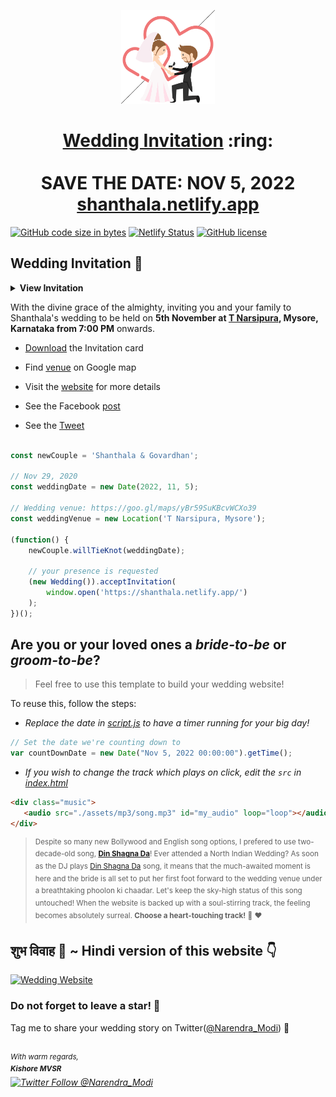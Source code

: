 
<p align="center"><a href="https://shanthala.netlify.app/"><img src="./assets/wedding.gif" width="150px" height="150px"/></a></p>
<h1 align="center"><a href="https://shanthala.netlify.app/">Wedding Invitation</a> :ring: <br> <br> SAVE THE DATE: NOV 5, 2022 <br> <a href="https://shanthala.netlify.app/">shanthala.netlify.app</a></h1>

[![GitHub code size in bytes](https://img.shields.io/github/languages/code-size/mvkishoresr/shanthala?logo=github)](https://shanthala.netlify.app/) [![Netlify Status](https://api.netlify.com/api/v1/badges/e945f101-f434-45e6-8c33-df855c6b2082/deploy-status)](https://app.netlify.com/sites/shanthala/deploys) [![GitHub license](https://img.shields.io/github/license/mvkishoresr/shanthala?logo=github)](https://github.com/mvkishoresr/shanthala)

## Wedding Invitation :ring:

<details>
  <summary><strong>View Invitation</strong></summary>
  <a href="https://shanthala.netlify.app/"><img src="./assets/img/shanthala.jpeg" /></a>
</details>

With the divine grace of the almighty,
inviting you and your family to Shanthala's wedding to be held on **5th November at [T Narsipura](https://goo.gl/maps/yBr59SuKBcvWCXo39), Mysore, Karnataka from 7:00 PM** onwards.

- [Download](https://github.com/mvkishoresr/shanthala/blob/main/assets/pdf/Shanthala%20%26%20Govardhan.pdf) the Invitation card

- Find [venue](https://goo.gl/maps/yBr59SuKBcvWCXo39) on Google map

- Visit the [website](https://shanthala.netlify.app/) for more details

- See the Facebook [post](https://www.facebook.com/shanthala.swamy.3)

- See the [Tweet](https://twitter.com/narendramodi)

```js

const newCouple = 'Shanthala & Govardhan';

// Nov 29, 2020
const weddingDate = new Date(2022, 11, 5);

// Wedding venue: https://goo.gl/maps/yBr59SuKBcvWCXo39
const weddingVenue = new Location('T Narsipura, Mysore');

(function() {
    newCouple.willTieKnot(weddingDate);

    // your presence is requested
    (new Wedding()).acceptInvitation(
        window.open('https://shanthala.netlify.app/')
    );
})();


```

## Are you or your loved ones a *bride-to-be* or *groom-to-be*? 
> Feel free to use this template to build your wedding website!

To reuse this, follow the steps:

- *Replace the date in [script.js](https://github.com/mvkishoresr/shanthala/blob/master/js/script.js#L29) to have a timer running for your big day!*

```js
// Set the date we're counting down to
var countDownDate = new Date("Nov 5, 2022 00:00:00").getTime();
```

- *If you wish to change the track which plays on click, edit the `src` in [index.html](https://github.com/mvkishoresr/shanthala/blob/760c4aa437115fc365f5cb86a4b428b0e292b5ba/index.html#L69)*

```html
<div class="music">
   <audio src="./assets/mp3/song.mp3" id="my_audio" loop="loop"></audio> 
</div>
```

> <sup>Despite so many new Bollywood and English song options, I prefered to use two-decade-old song, **[Din Shagna Da](https://youtu.be/X0MDALpV29s)**! Ever attended a North Indian Wedding? As soon as the DJ plays [Din Shagna Da](https://youtu.be/Mj4eK5YViCs) song, it means that the much-awaited moment is here and the bride is all set to put her first foot forward to the wedding venue under a breathtaking phoolon ki chaadar. Let's keep the sky-high status of this song untouched! When the website is backed up with a soul-stirring track, the feeling becomes absolutely surreal. **Choose a heart-touching track!** :musical_note: :heart: </sup>

## शुभ विवाह 🎉  ~ Hindi version of this website 👇

[![Wedding Website](https://github-readme-stats.vercel.app/api/pin/?username=mvkishoresr&repo=shanthala)](https://github.com/mvkishoresr/shanthala/)

### Do not forget to leave a star! :hugs:

Tag me to share your wedding story on Twitter([@Narendra_Modi](https://twitter.com/narendramodi)) :yellow_heart:

<br><sup><i>With warm regards,<br>
**Kishore MVSR**<i></sup><br>
[![Twitter Follow @Narendra_Modi](https://img.shields.io/twitter/follow/narendramodi?style=social)](https://twitter.com/narendramodi)
